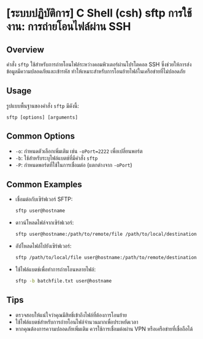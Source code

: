 # [ระบบปฏิบัติการ] C Shell (csh) sftp การใช้งาน: การถ่ายโอนไฟล์ผ่าน SSH

## Overview
คำสั่ง `sftp` ใช้สำหรับการถ่ายโอนไฟล์ระหว่างคอมพิวเตอร์ผ่านโปรโตคอล SSH ซึ่งช่วยให้การส่งข้อมูลมีความปลอดภัยและเข้ารหัส ทำให้เหมาะสำหรับการโอนย้ายไฟล์ในเครือข่ายที่ไม่ปลอดภัย

## Usage
รูปแบบพื้นฐานของคำสั่ง `sftp` มีดังนี้:
```
sftp [options] [arguments]
```

## Common Options
- `-o`: กำหนดตัวเลือกเพิ่มเติม เช่น `-oPort=2222` เพื่อเปลี่ยนพอร์ต
- `-b`: ใช้สำหรับระบุไฟล์แบตช์ที่มีคำสั่ง `sftp`
- `-P`: กำหนดพอร์ตที่ใช้ในการเชื่อมต่อ (แตกต่างจาก `-oPort`)

## Common Examples
- เชื่อมต่อกับเซิร์ฟเวอร์ SFTP:
  ```bash
  sftp user@hostname
  ```

- ดาวน์โหลดไฟล์จากเซิร์ฟเวอร์:
  ```bash
  sftp user@hostname:/path/to/remote/file /path/to/local/destination
  ```

- อัปโหลดไฟล์ไปยังเซิร์ฟเวอร์:
  ```bash
  sftp /path/to/local/file user@hostname:/path/to/remote/destination
  ```

- ใช้ไฟล์แบตช์เพื่อทำการถ่ายโอนหลายไฟล์:
  ```bash
  sftp -b batchfile.txt user@hostname
  ```

## Tips
- ตรวจสอบให้แน่ใจว่าคุณมีสิทธิ์เข้าถึงไฟล์ที่ต้องการโอนย้าย
- ใช้ไฟล์แบตช์สำหรับการถ่ายโอนไฟล์จำนวนมากเพื่อประหยัดเวลา
- หากคุณต้องการความปลอดภัยเพิ่มเติม ควรใช้การเชื่อมต่อผ่าน VPN หรือเครือข่ายที่เชื่อถือได้